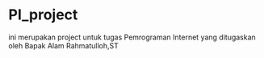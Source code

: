PI_project
==========

ini merupakan project untuk tugas Pemrograman Internet yang ditugaskan oleh Bapak Alam Rahmatulloh,ST
